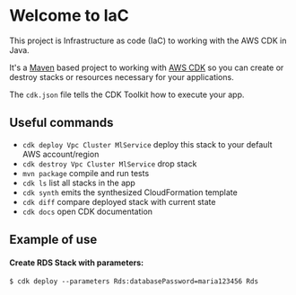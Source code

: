 # Welcome to IaC 
This project is Infrastructure as code (IaC) to working with the AWS CDK in Java. 

It's a [Maven](https://maven.apache.org/) based project to working with [AWS CDK](https://aws.amazon.com/pt/cdk/) so you can create or destroy stacks or resources necessary for your applications.

The `cdk.json` file tells the CDK Toolkit how to execute your app.

## Useful commands

 * `cdk deploy Vpc Cluster MlService`      deploy this stack to your default AWS account/region
 * `cdk destroy Vpc Cluster MlService`        drop stack
 * `mvn package`     compile and run tests
 * `cdk ls`          list all stacks in the app
 * `cdk synth`       emits the synthesized CloudFormation template
 * `cdk diff`        compare deployed stack with current state
 * `cdk docs`        open CDK documentation
 
## Example of use
#### Create RDS Stack with parameters:

`$ cdk deploy --parameters Rds:databasePassword=maria123456 Rds`
